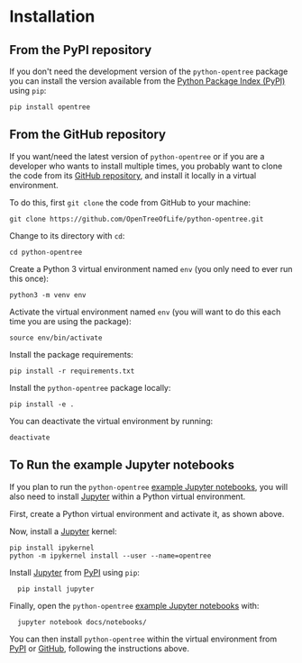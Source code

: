 Installation
============

## From the PyPI repository

If you don't need the development version of the `python-opentree` package you can install the version available from the [Python Package Index (PyPI)](https://pypi.org/project/opentree/) using `pip`:

    pip install opentree

## From the GitHub repository

If you want/need the latest version of `python-opentree` or if you are a developer who wants to install multiple times, you probably want to clone the code from its [GitHub repository](https://github.com/OpenTreeOfLife/python-opentree), and install it locally in a virtual environment.

To do this, first `git clone` the code from GitHub to your machine:

    git clone https://github.com/OpenTreeOfLife/python-opentree.git

Change to its directory with `cd`:

    cd python-opentree

Create a Python 3 virtual environment named `env` (you only need to ever run this once):

    python3 -m venv env

Activate the virtual environment named `env` (you will want to do this each time you are using the package):

    source env/bin/activate

Install the package requirements:

    pip install -r requirements.txt

Install the `python-opentree` package locally:

    pip install -e .


You can deactivate the virtual environment by running:

    deactivate

## To Run the example Jupyter notebooks

If you plan to run the `python-opentree` [example Jupyter notebooks](https://github.com/OpenTreeOfLife/python-opentree/tree/main/docs/notebooks), you will also need to install [Jupyter](https://jupyter.org/) within a Python virtual environment.

First, create a Python virtual environment and activate it, as shown above.

Now, install a [Jupyter](https://jupyter.org/) kernel:

    pip install ipykernel
    python -m ipykernel install --user --name=opentree

Install [Jupyter](https://jupyter.org/) from [PyPI](https://pypi.org/jupyter/) using `pip`:

	  pip install jupyter

Finally, open the `python-opentree` [example Jupyter notebooks](https://github.com/OpenTreeOfLife/python-opentree/tree/main/docs/notebooks) with:

	  jupyter notebook docs/notebooks/

You can then install `python-opentree` within the virtual environment from [PyPI](#from-the-pypi-repository) or [GitHub](#from-the-github-repository), following the instructions above.
